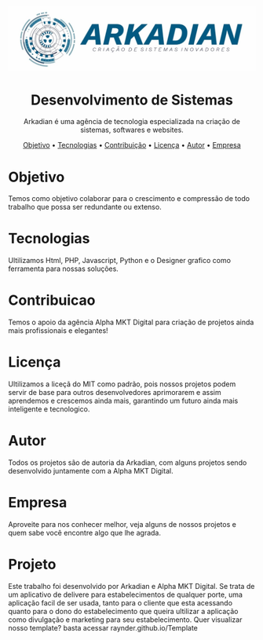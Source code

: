 ![Arkadian](https://github.com/Raynder/minhaMarca/blob/master/developer.jpg)

<h1 align="center">Desenvolvimento de Sistemas</h1>
<p align="center"> Arkadian é uma agência de tecnologia especializada na criação de sistemas, softwares e websites.</p>

<p align="center">
 <a href="#objetivo">Objetivo</a> •
 <a href="#tecnologias">Tecnologias</a> • 
 <a href="#contribuicao">Contribuição</a> • 
 <a href="#licença">Licença</a> • 
 <a href="#autor">Autor</a> • 
 <a href="#empresa">Empresa</a>
</p>

<h1 id="objetivo">Objetivo</h1>
 <p>Temos como objetivo colaborar para o crescimento e compressão de todo trabalho que possa ser redundante ou extenso.</p>

<h1 id="tecnologias">Tecnologias</h1>
 <p>Ultilizamos Html, PHP, Javascript, Python e o Designer grafico como ferramenta para nossas soluções.</p>

<h1 id="contribuicao">Contribuicao</h1>
 <p>Temos o apoio da agência Alpha MKT Digital para criação de projetos ainda mais profissionais e elegantes!</p>

<h1 id="licença">Licença</h1>
 <p>Ultilizamos a liceçã do MIT como padrão, pois nossos projetos podem servir de base para outros desenvolvedores aprimorarem e assim aprendemos e crescemos ainda mais, garantindo um futuro ainda mais inteligente e tecnologico.</p>

<h1 id="autor">Autor</h1>
 <p>Todos os projetos são de autoria da Arkadian, com alguns projetos sendo desenvolvido juntamente com a Alpha MKT Digital.</p>

<h1 id="Empresa">Empresa</h1>
 <p>Aproveite para nos conhecer melhor, veja alguns de nossos projetos e quem sabe você encontre algo que lhe agrada.</p>

<h1 id="projeto">Projeto</h1>
 <p>Este trabalho foi desenvolvido por Arkadian e Alpha MKT Digital. Se trata de um aplicativo de delivere para estabelecimentos de qualquer porte, uma aplicação facil de ser usada, tanto para o cliente que esta acessando quanto para o dono do estabelecimento que queira ultilizar a aplicação como divulgação e marketing para seu estabelecimento.
Quer visualizar nosso template? basta acessar raynder.github.io/Template</p>

 

 
